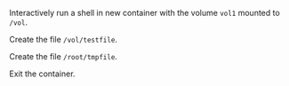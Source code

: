 Interactively run a shell in new container with the volume `vol1` mounted to `/vol`.

Create the file `/vol/testfile`.

Create the file `/root/tmpfile`.

Exit the container.